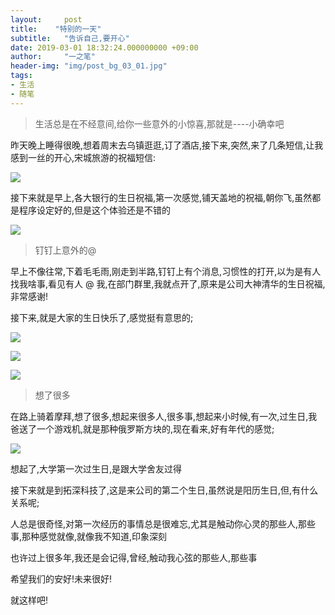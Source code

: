```yaml
---
layout:     post
title:    "特别的一天"
subtitle:   "告诉自己,要开心"
date: 2019-03-01 18:32:24.000000000 +09:00
author:     "一之笔"
header-img: "img/post_bg_03_01.jpg"
tags:
- 生活
- 随笔
---
```



> 生活总是在不经意间,给你一些意外的小惊喜,那就是----小确幸吧

昨天晚上睡得很晚,想着周末去乌镇逛逛,订了酒店,接下来,突然,来了几条短信,让我感到一丝的开心,宋城旅游的祝福短信:

![](http://yizhibi.6chemical.com/1551445628.png?imageMogr2/thumbnail/!70p)

接下来就是早上,各大银行的生日祝福,第一次感觉,铺天盖地的祝福,朝你飞,虽然都是程序设定好的,但是这个体验还是不错的

![](http://yizhibi.6chemical.com/1551445775.png?imageMogr2/thumbnail/!70p)

> 钉钉上意外的@

早上不像往常,下着毛毛雨,刚走到半路,钉钉上有个消息,习惯性的打开,以为是有人找我啥事,看见有人 @ 我,在部门群里,我就点开了,原来是公司大神清华的生日祝福,非常感谢!

接下来,就是大家的生日快乐了,感觉挺有意思的;

![](http://yizhibi.6chemical.com/1551446235.png?imageMogr2/thumbnail/!70p)

![](http://yizhibi.6chemical.com/1551446246.png?imageMogr2/thumbnail/!70p)

![](http://yizhibi.6chemical.com/1551446253.png?imageMogr2/thumbnail/!70p)

> 想了很多

在路上骑着摩拜,想了很多,想起来很多人,很多事,想起来小时候,有一次,过生日,我爸送了一个游戏机,就是那种俄罗斯方块的,现在看来,好有年代的感觉;

![](http://yizhibi.6chemical.com/1551446494.png?imageMogr2/thumbnail/!70p)

想起了,大学第一次过生日,是跟大学舍友过得

接下来就是到拓深科技了,这是来公司的第二个生日,虽然说是阳历生日,但,有什么关系呢;

人总是很奇怪,对第一次经历的事情总是很难忘,尤其是触动你心灵的那些人,那些事,那种感觉就像,就像我不知道,印象深刻

也许过上很多年,我还是会记得,曾经,触动我心弦的那些人,那些事

希望我们的安好!未来很好!

就这样吧!
